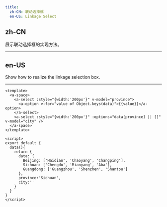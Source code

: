 ```yaml
title:
  zh-CN: 联动选择框
  en-US: Linkage Select
```

## zh-CN

展示联动选择框的实现方法。

---

## en-US

Show how to realize the linkage selection box.

---

```vue
<template>
  <a-space>
    <a-select :style="{width:'200px'}" v-model="province">
      <a-option v-for="value of Object.keys(data)">{{value}}</a-option>
    </a-select>
    <a-select :style="{width:'200px'}" :options="data[province] || []" v-model="city" />
  </a-space>
</template>

<script>
export default {
  data(){
    return {
      data: {
        Beijing: ['Haidian', 'Chaoyang', 'Changping'],
        Sichuan: ['Chengdu', 'Mianyang', 'Aba'],
        Guangdong: ['Guangzhou', 'Shenzhen', 'Shantou']
      },
      province:'Sichuan',
      city:''
    }
  }
}
</script>
```
